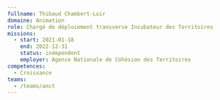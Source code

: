 ```yaml
---
fullname: Thibaud Chambert-Loir
domaine: Animation
role: Chargé de déploiement transverse Incubateur des Territoires
missions:
  - start: 2021-01-18
    end: 2022-12-31
    status: independent
    employer: Agence Nationale de Cohésion des Territoires
competences:
  - Croissance
teams:
  - /teams/anct
---
```

